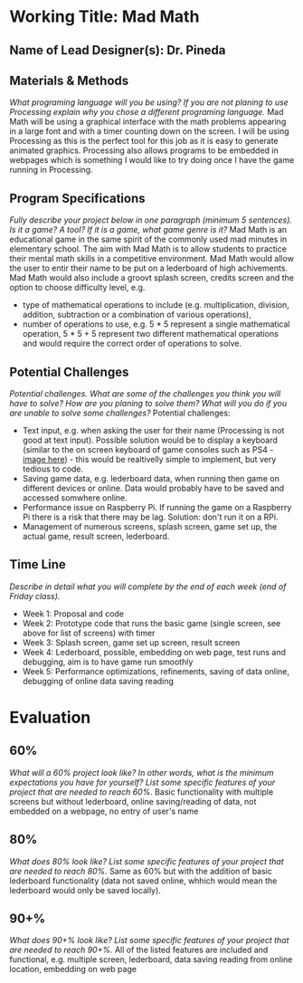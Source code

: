 # Working Title: Mad Math
## Name of Lead Designer(s): Dr. Pineda 

## Materials & Methods
_What programing language will you be using? If you are not planing to use Processing explain why you chose a different programing language._
Mad Math will be using a graphical interface with the math problems appearing in a large font and with a timer counting down on the screen. I will be using Processing as this is the perfect tool for this job as it is easy to generate animated graphics. Processing also allows programs to be embedded in webpages which is something I would like to try doing once I have the game running in Processing.

## Program Specifications
_Fully describe your project below in one paragraph (minimum 5 sentences). Is it a game? A tool? If it is a game, what game genre is it?_
Mad Math is an educational game in the same spirit of the commonly used mad minutes in elementary school. The aim with Mad Math is to allow students to practice their mental math skills in a competitive environment. Mad Math would allow the user to entir their name to be put on a lederboard of high achivements. Mad Math would also include a groovt splash screen, credits screen and the option to choose difficulty level, e.g. 
* type of mathematical operations to include (e.g. multiplication, division, addition, subtraction or a combination of various operations), 
* number of operations to use, e.g. 5 * 5 represent a single mathematical operation, 5 * 5 + 5 represent two different mathematical operations and would require the correct order of operations to solve.

## Potential Challenges
_Potential challenges. What are some of the challenges you think you will have to solve? How are you planing to solve them? What will you do if you are unable to solve some challenges?_
Potential challenges:
* Text input, e.g. when asking the user for their name (Processing is not good at text input). Possible solution would be to display a keyboard (similar to the on screen keyboard of game consoles such as PS4 - [image here](http://www.unstoppablegamer.com/wp-content/uploads/2015/04/10915086_775004020681_9091626405983050562_o.jpg)) - this would be realtivelly simple to implement, but very tedious to code.
* Saving game data, e.g. lederboard data, when running then game on different devices or online. Data would probably have to be saved and accessed somwhere online.
* Performance issue on Raspberry Pi. If running the game on a Raspberry Pi there is a risk that there may be lag. Solution: don't run it on a RPi.
* Management of numerous screens, splash screen, game set up, the actual game, result screen, lederboard.

## Time Line
_Describe in detail what you will complete by the end of each week (end of Friday class)._
* Week 1: Proposal and code 
* Week 2: Prototype code that runs the basic game (single screen, see above for list of screens) with timer
* Week 3: Splash screen, game set up screen, result screen
* Week 4: Lederboard, possible, embedding on web page, test runs and debugging, aim is to have game run smoothly
* Week 5: Performance optimizations, refinements, saving of data online, debugging of online data saving reading

# Evaluation
## 60%
_What will a 60% project look like?  In other words, what is the minimum expectations you have for yourself?  List some specific features of your project that are needed to reach 60%._
Basic functionality with multiple screens but without lederboard, online saving/reading of data, not embedded on a webpage, no entry of user's name

## 80%
_What does 80% look like?   List some specific features of your project that are needed to reach 80%._
Same as 60% but with the addition of basic lederboard functionality (data not saved online, whhich would mean the lederboard would only be saved locally).

## 90+%
_What does 90+% look like?   List some specific features of your project that are needed to reach 90+%._
All of the listed features are included and functional, e.g. multiple screen, lederboard, data saving reading from online location, embedding on web page

